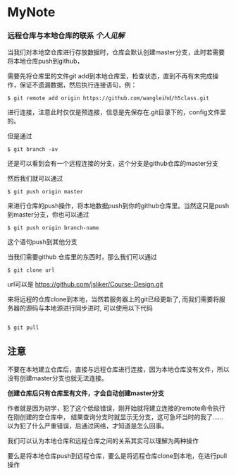 # MyNote

### 远程仓库与本地仓库的联系    *个人见解*

当我们对本地空仓库进行存放数据时，仓库会默认创建master分支，此时若需要将本地仓库push到github，

需要先将仓库里的文件git add到本地仓库里，检查状态，直到不再有未完成操作，保证不遗漏数据，然后执行连接语句，例：

```
$ git remote add origin https://github.com/wangleihd/h5class.git
```
进行连接，注意此时仅仅是预连接，信息是先保存在.git目录下的，config文件里的。

但是通过

```
$ git branch -av
```

还是可以看到会有一个远程连接的分支，这个分支是github仓库的master分支

然后我们就可以通过

```
$ git push origin master

```

来进行仓库的push操作，将本地数据push到你的github仓库里。当然这只是push到master分支，你也可以通过

```
$ git push origin branch-name
```

这个语句push到其他分支

当我们需要github 仓库里的东西时，那么我们可以通过

```
$ git clone url
```

url可以是  https://github.com/jsliker/Course-Design.git

来将远程的仓库clone到本地，当然若服务器上的git已经更新了, 而我们需要将服务器的源码与本地源进行同步进时, 可以使用以下代码

```

$ git pull
```


## 注意

不要在本地建立仓库后，直接与远程仓库进行连接，因为本地仓库没有文件，所以没有创建master分支也就无法连接。

**创建仓库后只有仓库里有文件，才会自动创建master分支**


作者就是因为初学，犯了这个低级错误，刚开始就将建立连接的remote命令执行在刚创建的空仓库中，
结果查询分支时就显示无分支，这可急坏当时的我了......以为犯了什么严重错误，后通过网络，才知道是怎么回事。

我们可以认为本地仓库和远程仓库之间的关系其实可以理解为两种操作

要么是将本地仓库push到远程仓库，要么是将远程仓库clone到本地，在进行pull操作
